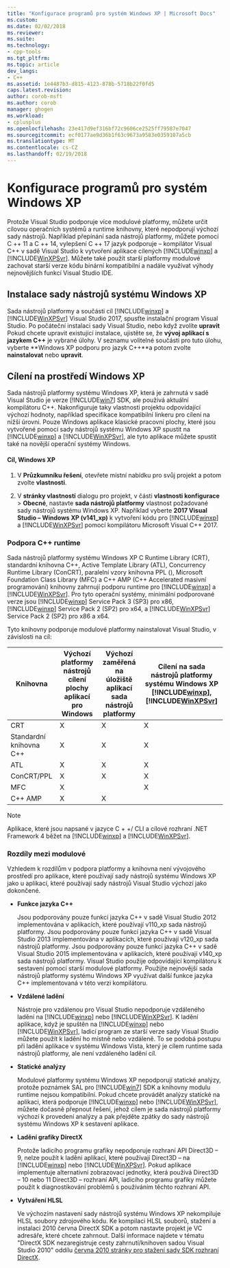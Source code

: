 ```yaml
---
title: "Konfigurace programů pro systém Windows XP | Microsoft Docs"
ms.custom: 
ms.date: 02/02/2018
ms.reviewer: 
ms.suite: 
ms.technology:
- cpp-tools
ms.tgt_pltfrm: 
ms.topic: article
dev_langs:
- C++
ms.assetid: 1e4487b3-d815-4123-878b-5718b22f0fd5
caps.latest.revision: 
author: corob-msft
ms.author: corob
manager: ghogen
ms.workload:
- cplusplus
ms.openlocfilehash: 23e417d9ef316bf72c9606ce2525ff79587e7047
ms.sourcegitcommit: ecf0177ae9d36b1f63c9673a9583e0359107a5cb
ms.translationtype: MT
ms.contentlocale: cs-CZ
ms.lasthandoff: 02/19/2018
---
```

# <a name="configuring-programs-for-windows-xp"></a>Konfigurace programů pro systém Windows XP

Protože Visual Studio podporuje více modulové platformy, můžete určit cílovou operačních systémů a runtime knihovny, které nepodporují výchozí sady nástrojů. Například přepínání sada nástrojů platformy, můžete pomocí C ++ 11 a C ++ 14, vylepšení C ++ 17 jazyk podporuje – kompilátor Visual C++ v sadě Visual Studio k vytvoření aplikace cílených [!INCLUDE[winxp](../build/includes/winxp_md.md)] a [!INCLUDE[WinXPSvr](../build/includes/winxpsvr_md.md)]. Můžete také použít starší platformy modulové zachovat starší verze kódu binární kompatibilní a nadále využívat výhody nejnovějších funkcí Visual Studio IDE.

## <a name="install-the-windows-xp-platform-toolset"></a>Instalace sady nástrojů systému Windows XP
Sada nástrojů platformy a součásti cíl [!INCLUDE[winxp](../build/includes/winxp_md.md)] a [!INCLUDE[WinXPSvr](../build/includes/winxpsvr_md.md)] Visual Studio 2017, spusťte instalační program Visual Studio. Po počáteční instalaci sady Visual Studio, nebo když zvolíte **upravit** Pokud chcete upravit existující instalace, ujistěte se, že **vývoj aplikací s jazykem C++** je vybrané úlohy. V seznamu volitelné součásti pro tuto úlohu, vyberte **Windows XP podporu pro jazyk C++**a potom zvolte **nainstalovat** nebo **upravit**.

## <a name="windows-xp-targeting-experience"></a>Cílení na prostředí Windows XP

Sada nástrojů platformy systému Windows XP, která je zahrnutá v sadě Visual Studio je verze [!INCLUDE[win7](../build/includes/win7_md.md)] SDK, ale používá aktuální kompilátoru C++. Nakonfiguruje taky vlastnosti projektu odpovídající výchozí hodnoty, například specifikace kompatibilní linkeru pro cílení na nižší úrovni. Pouze Windows aplikace klasické pracovní plochy, které jsou vytvořené pomocí sady nástrojů systému Windows XP spustit na [!INCLUDE[winxp](../build/includes/winxp_md.md)] a [!INCLUDE[WinXPSvr](../build/includes/winxpsvr_md.md)], ale tyto aplikace můžete spustit také na novější operační systémy Windows.

#### <a name="to-target-windows-xp"></a>Cíl, Windows XP

1. V **Průzkumníku řešení**, otevřete místní nabídku pro svůj projekt a potom zvolte **vlastnosti**.

1. V **stránky vlastností** dialogu pro projekt, v části **vlastnosti konfigurace** > **Obecné**, nastavte **sada nástrojů platformy** vlastnost požadované sady nástrojů systému Windows XP. Například vyberte **2017 Visual Studio – Windows XP (v141_xp)** k vytvoření kódu pro [!INCLUDE[winxp](../build/includes/winxp_md.md)] a [!INCLUDE[WinXPSvr](../build/includes/winxpsvr_md.md)] pomocí kompilátoru Microsoft Visual C++ 2017.

### <a name="c-runtime-support"></a>Podpora C++ runtime

Sada nástrojů platformy systému Windows XP C Runtime Library (CRT), standardní knihovna C++, Active Template Library (ATL), Concurrency Runtime Library (ConCRT), paralelní vzory knihovna PPL (), Microsoft Foundation Class Library (MFC) a C++ AMP (C++ Accelerated masivní programování) knihovny zahrnují podporu runtime pro [!INCLUDE[winxp](../build/includes/winxp_md.md)] a [!INCLUDE[WinXPSvr](../build/includes/winxpsvr_md.md)]. Pro tyto operační systémy, minimální podporované verze jsou [!INCLUDE[winxp](../build/includes/winxp_md.md)] Service Pack 3 (SP3) pro x86, [!INCLUDE[winxp](../build/includes/winxp_md.md)] Service Pack 2 (SP2) pro x64, a [!INCLUDE[WinXPSvr](../build/includes/winxpsvr_md.md)] Service Pack 2 (SP2) pro x86 a x64.

Tyto knihovny podporuje modulové platformy nainstalovat Visual Studio, v závislosti na cíl:

|Knihovna|Výchozí platformy nástrojů cílení plochy aplikací pro Windows|Výchozí zaměřená na úložiště aplikací sada nástrojů platformy|Cílení na sada nástrojů platformy systému Windows XP [!INCLUDE[winxp](../build/includes/winxp_md.md)], [!INCLUDE[WinXPSvr](../build/includes/winxpsvr_md.md)]|
|---|---|---|---|
|CRT|X|X|X|
|Standardní knihovna C++|X|X|X|
|ATL|X|X|X|
|ConCRT/PPL|X|X|X|
|MFC|X||X|
|C++ AMP|X|X||

> [!NOTE]
> Aplikace, které jsou napsané v jazyce C + +/ CLI a cílové rozhraní .NET Framework 4 běžet na [!INCLUDE[winxp](../build/includes/winxp_md.md)] a [!INCLUDE[WinXPSvr](../build/includes/winxpsvr_md.md)].

### <a name="differences-between-the-toolsets"></a>Rozdíly mezi modulové

Vzhledem k rozdílům v podpora platformy a knihovna není vývojového prostředí pro aplikace, které používají sady nástrojů systému Windows XP jako u aplikací, které používají sady nástrojů Visual Studio výchozí jako dokončené.

- **Funkce jazyka C++**

   Jsou podporovány pouze funkcí jazyka C++ v sadě Visual Studio 2012 implementována v aplikacích, které používají v110\_xp sada nástrojů platformy. Jsou podporovány pouze funkcí jazyka C++ v sadě Visual Studio 2013 implementována v aplikacích, které používají v120\_xp sada nástrojů platformy. Jsou podporovány pouze funkcí jazyka C++ v sadě Visual Studio 2015 implementována v aplikacích, které používají v140\_xp sada nástrojů platformy. Visual Studio použije odpovídající kompilátoru k sestavení pomocí starší modulové platformy. Použijte nejnovější sada nástrojů platformy systému Windows XP využívat další funkce jazyka C++ implementovaná v této verzi kompilátoru.

- **Vzdálené ladění**

   Nástroje pro vzdálenou pro Visual Studio nepodporuje vzdáleného ladění na [!INCLUDE[winxp](../build/includes/winxp_md.md)] nebo [!INCLUDE[WinXPSvr](../build/includes/winxpsvr_md.md)]. K ladění aplikace, když je spuštěn na [!INCLUDE[winxp](../build/includes/winxp_md.md)] nebo [!INCLUDE[WinXPSvr](../build/includes/winxpsvr_md.md)], ladicí program ze starší verze sady Visual Studio můžete použít k ladění ho místně nebo vzdáleně. To se podobá postupu při ladění aplikace v systému Windows Vista, který je cílem runtime sada nástrojů platformy, ale není vzdáleného ladění cíl.

- **Statické analýzy**

   Modulové platformy systému Windows XP nepodporují statické analýzy, protože poznámek SAL pro [!INCLUDE[win7](../build/includes/win7_md.md)] SDK a knihovny modulu runtime nejsou kompatibilní. Pokud chcete provádět analýzy statické na aplikaci, která podporuje [!INCLUDE[winxp](../build/includes/winxp_md.md)] nebo [!INCLUDE[WinXPSvr](../build/includes/winxpsvr_md.md)], můžete dočasně přepnout řešení, jehož cílem je sada nástrojů platformy výchozí k provedení analýzy a pak přejděte zpátky do sady nástrojů systému Windows XP k sestavení aplikace.

- **Ladění grafiky DirectX**

     Protože ladicího programu grafiky nepodporuje rozhraní API Direct3D – 9, nelze použít k ladění aplikací, které používají Direct3D – na [!INCLUDE[winxp](../build/includes/winxp_md.md)] nebo [!INCLUDE[WinXPSvr](../build/includes/winxpsvr_md.md)]. Pokud aplikace implementuje alternativní zobrazovací jednotky, která používá Direct3D – 10 nebo 11 Direct3D – rozhraní API, ladicího programu grafiky můžete použít k diagnostikování problémů s používáním těchto rozhraní API.

- **Vytváření HLSL**

   Ve výchozím nastavení sady nástrojů systému Windows XP nekompiluje HLSL soubory zdrojového kódu. Ke kompilaci HLSL souborů, stažení a instalaci 2010 června DirectX SDK a potom nastavte projekt je VC adresáře, které chcete zahrnout. Další informace najdete v tématu "DirectX SDK nezaregistruje cesty zahrnutí/knihoven sadou Visual Studio 2010" oddílu [června 2010 stránky pro stažení sady SDK rozhraní DirectX](http://www.microsoft.com/download/details.aspx?displaylang=en&id=6812).
